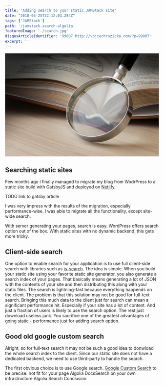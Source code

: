 ```yaml
---
title: 'Adding search to your static JAMStack site'
date: "2018-03-25T22:12:03.284Z"
tags: ['JAMStack']
path: '/jamstack-search-algolia'
featuredImage: './search.jpg'
disqusArticleIdentifier: '99007 http://vojtechruzicka.com/?p=99007'
excerpt: ''
---
```


![Search](search.jpg)

## Searching static sites
Few months ago I finally managed to migrate my blog from WodrPress to a static site build with GatsbyJS and deployed on [Netlify](https://www.vojtechruzicka.com/jamstack-migration-netlify/).

TODO link to gatsby article

I was very impress with the results of the migration, especially performance-wise. I was able to migrate all the functionality, except site-wide search.

With server generating your pages, search is easy. WordPress offers search option out of the box. With static sites with no dynamic backend, this gets more tricky. 

## Client-side search
One option to enable search for your application is to use full client-side search with libraries such as [js-search](https://github.com/bvaughn/js-search). The idea is simple. When you build your static site using your favorite static site generator, you also generate a search index of your pages. That basically means generating a lot of JSON with the contents of your site and then distributing this along with your static files. The search is lightning-fast because everything happends on the client. The problem is that this solution may not be good for full-text search. Bringing this much data to the client just for search can mean a significant performance hit. Especially if your site has a lot of content. And just a fraction of users is likely to use the search option. The rest just download useless junk. You sacrifice one of the greatest advantages of going static - performance just for adding search option.
 
## Good old google custom search
Alright, so for full-text search it may not be such a good idea to donwload the whole search index to the client. Since our static site does not have a dedicated backend, we need to use third-party to handle the search.

The first obvious choice is to use Google search. [Google Custom Search](https://cse.google.com) to be precise.
    not fit for your page
Algolia DocsSearch
    on your own infrastructure
Algolia Search
Conclusion        
